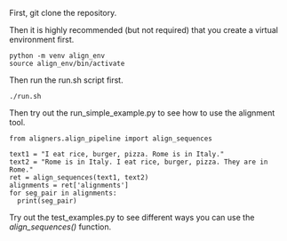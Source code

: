 First, git clone the repository. 

Then it is highly recommended (but not required) that you create a virtual environment first.
```
python -m venv align_env 
source align_env/bin/activate
```

Then run the run.sh script first. 
```
./run.sh 
```

Then try out the run_simple_example.py to see how to use the alignment tool. 

```
from aligners.align_pipeline import align_sequences 

text1 = "I eat rice, burger, pizza. Rome is in Italy."
text2 = "Rome is in Italy. I eat rice, burger, pizza. They are in Rome."
ret = align_sequences(text1, text2)
alignments = ret['alignments'] 
for seg_pair in alignments:
  print(seg_pair)

```

Try out the test_examples.py to see different ways you can use the *align_sequences()* function.
